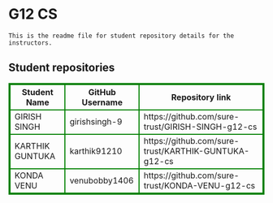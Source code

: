 # G12 CS
    This is the readme file for student repository details for the instructors.
## Student repositories 
<table style="border : 2px solid green; width:100%;">
<tr >
<th style="border : 2px solid green;">Student Name</th>
<th style="border : 2px solid green;">GitHub Username</th>
<th style="border : 2px solid green;">Repository link</th>
</tr>
<tr style="border : 2px solid green;">
<td style="border : 2px solid green;">GIRISH SINGH</td> 

<td style="border : 2px solid green;">girishsingh-9</td> 

<td style="border : 2px solid green;">https://github.com/sure-trust/GIRISH-SINGH-g12-cs</td> 
</tr>

<tr style="border : 2px solid green;">
<td style="border : 2px solid green;">KARTHIK GUNTUKA</td> 

<td style="border : 2px solid green;">karthik91210</td> 

<td style="border : 2px solid green;">https://github.com/sure-trust/KARTHIK-GUNTUKA-g12-cs</td> 
</tr>

<tr style="border : 2px solid green;">
<td style="border : 2px solid green;">KONDA VENU</td> 

<td style="border : 2px solid green;">venubobby1406</td> 

<td style="border : 2px solid green;">https://github.com/sure-trust/KONDA-VENU-g12-cs</td> 
</tr>

